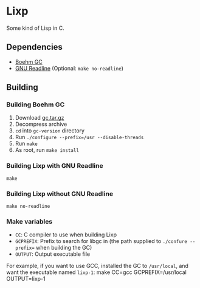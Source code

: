 Lixp
====

Some kind of Lisp in C.

Dependencies
------------

 * [Boehm GC](http://www.hpl.hp.com/personal/Hans_Boehm/gc/)
 * [GNU Readline](http://tiswww.case.edu/php/chet/readline/rltop.html) (Optional: `make no-readline`)

Building
--------

### Building Boehm GC

 1. Download [gc.tar.gz](http://www.hpl.hp.com/personal/Hans_Boehm/gc/gc_source/gc.tar.gz)
 2. Decompress archive
 3. `cd` into `gc-version` directory
 4. Run `./configure --prefix=/usr --disable-threads`
 5. Run `make`
 6. As root, run `make install`

### Building Lixp with GNU Readline

    make

### Building Lixp without GNU Readline

    make no-readline

### Make variables

 * `CC`: C compiler to use when building Lixp
 * `GCPREFIX`: Prefix to search for libgc in (the path supplied to `./confure --prefix=` when building the GC)
 * `OUTPUT`: Output executable file

For example, if you want to use GCC, installed the GC to `/usr/local`, and want the executable named `lixp-1`:
    make CC=gcc GCPREFIX=/usr/local OUTPUT=lixp-1
